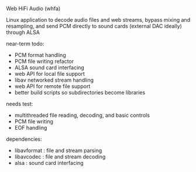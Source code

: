 Web HiFi Audio (whfa)

Linux application to decode audio files and web streams, bypass mixing and resampling, and send PCM directly to sound cards (external DAC ideally) through ALSA

near-term todo:

- PCM format handling
- PCM file writing refactor
- ALSA sound card interfacing
- web API for local file support
- libav networked stream handling
- web API for remote file support
- better build scripts so subdirectories become libraries

needs test:

- multithreaded file reading, decoding, and basic controls
- PCM file writing
- EOF handling

dependencies:

- libavformat : file and stream parsing
- libavcodec : file and stream decoding
- alsa : sound card interfacing
